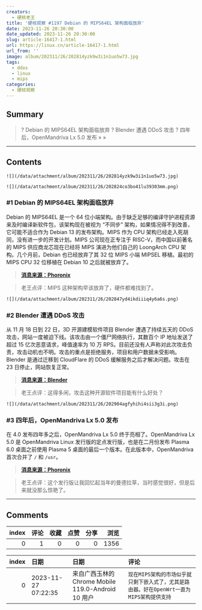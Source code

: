 ```yaml
---
creators:
  - 硬核老王
title: '硬核观察 #1197 Debian 的 MIPS64EL 架构面临放弃'
date: 2023-11-26 20:30:00
date_updated: 2023-11-26 20:30:00
slug: article-16417-1.html
url: https://linux.cn/article-16417-1.html
url_from: ''
image: album/202311/26/202814yzk9w3i1n1uo5w73.jpg
tags:
  - ddos
  - linux
  - mips
categories:
  - 硬核观察
---
```


## Summary

> ? Debian 的 MIPS64EL 架构面临放弃
> ? Blender 遭遇 DDoS 攻击
> ? 四年后，OpenMandriva Lx 5.0 发布
> » 
> »

***

<!-- more -->

## Contents

`![](/data/attachment/album/202311/26/202814yzk9w3i1n1uo5w73.jpg)`

`![](/data/attachment/album/202311/26/202824co3bo41lu39303mm.png)`

### #1 Debian 的 MIPS64EL 架构面临放弃

Debian 的 MIPS64EL 是一个 64 位小端架构。由于缺乏足够的编译守护进程资源来及时编译新软件包，该架构现在被视为 “不同步” 架构，如果情况得不到改善，它可能不适合作为 Debian 13 的发布架构。MIPS 作为 CPU 架构已经走入死胡同，没有进一步的开发计划。MIPS 公司现在正专注于 RISC-V，而中国以前著名的 MIPS 供应商龙芯现在已经将 MIPS 演进为他们自己的 LoongArch CPU 架构。几个月前，Debian 也已经放弃了其 32 位 MIPS 小端 MIPSEL 移植。最初的 MIPS CPU 32 位移植在 Debian 10 之后就被放弃了。

> 
> **[消息来源：Phoronix](https://www.phoronix.com/news/Debian-MIPS64EL-Risk)**
> 
> 
> 

> 
> 老王点评：MIPS 这种架构早该放弃了，硬件都难找到了。
> 
> 
> 

`![](/data/attachment/album/202311/26/202847yd4ikdiiiq4y6a6s.png)`

### #2 Blender 遭遇 DDoS 攻击

从 11 月 18 日到 22 日，3D 开源建模软件项目 Blender 遭遇了持续五天的 DDoS 攻击，网站一度被迫下线。该攻击由一个僵尸网络执行，其数百个 IP 地址发送了超过 15 亿次恶意请求，峰值速率为 10 万 RPS。目前还没有人声称对此次攻击负责，攻击动机也不明。攻击的重点是拒绝服务，项目和用户数据未受影响。Blender 是通过迁移到 CloudFlare 的 DDoS 缓解服务之后才解决问题。攻击在 23 日停止，网站恢复正常。

> 
> **[消息来源：Blender](https://www.blender.org/news/cyberattack-november-2023/)**
> 
> 
> 

> 
> 老王点评：这得多闲，攻击这种开源软件项目能有什么好处？
> 
> 
> 

`![](/data/attachment/album/202311/26/202904agfyhihi4sii3g3i.png)`

### #3 四年后，OpenMandriva Lx 5.0 发布

在 4.0 发布四年多之后，OpenMandriva Lx 5.0 终于亮相了。OpenMandriva Lx 5.0 是 OpenMandriva Linux 发行版的定点发行版，也是在二月份发布 Plasma 6.0 桌面之前使用 Plasma 5 桌面的最后一个版本。在此版本中，OpenMandriva 首次合并了 `/` 和 `/usr`。

> 
> **[消息来源：Phoronix](https://www.phoronix.com/news/OpenMandriva-Lx-5.0)**
> 
> 
> 

> 
> 老王点评：这个发行版让我回忆起当年的曼德拉草，当时感觉很好，但是后来就没那么惊艳了。
> 
> 
>

***

## Comments


|   index |   评论 |   收藏 |   点赞 |   分享 |   浏览 |
|--------:|-------:|-------:|-------:|-------:|-------:|
|       0 |      1 |      0 |      0 |      0 |   1356 |

|   index | 日期                | 日期                                               | 评论                                                                                      |
|--------:|:--------------------|:---------------------------------------------------|:------------------------------------------------------------------------------------------|
|       0 | 2023-11-27 07:22:35 | 来自广西玉林的 Chrome Mobile 119.0-Android 10 用户 | `现在MIPS架构的市场似乎就只剩下嵌入式了，尤其是路由器。好在OpenWrt一直为MIPS架构提供支持` |
